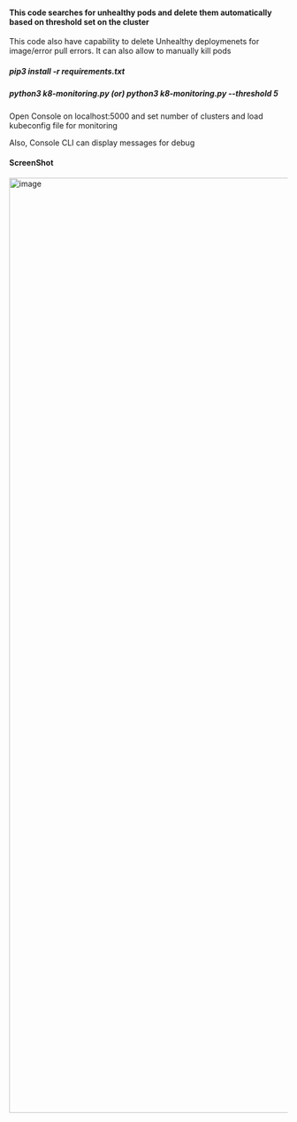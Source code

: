 
#### This code searches for unhealthy pods and delete them automatically based on threshold set on the cluster 

This code also have capability to delete Unhealthy deploymenets for image/error pull errors. It can also allow to manually kill pods

##### pip3 install -r requirements.txt

##### python3 k8-monitoring.py (or) python3 k8-monitoring.py --threshold 5

Open Console on localhost:5000 and set number of clusters and load kubeconfig file for monitoring

Also, Console CLI can display messages for debug



#### ScreenShot


<img width="1688" alt="image" src="https://user-images.githubusercontent.com/48805484/229671037-4e40db12-8fc3-4e74-875d-a4ed3385c804.png">
